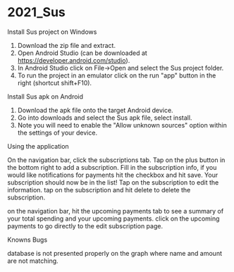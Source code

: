 # 2021_Sus

Install Sus project on Windows

1. Download the zip file and extract.
2. Open Android Studio (can be downloaded at https://developer.android.com/studio).
3. In Android Studio click on File->Open and select the Sus project folder.
4. To run the project in an emulator click on the run "app" button in the right (shortcut shift+F10).

Install Sus apk on Android

1. Download the apk file onto the target Android device.
2. Go into downloads and select the Sus apk file, select install.
3. Note you will need to enable the "Allow unknown sources" option within the settings of your device.


Using the application

On the navigation bar, click the subscriptions tab.
Tap on the plus button in the bottom right to add a subscription.
Fill in the subscription info, if you would like notifications for payments hit the checkbox and hit save. Your subscription should now be in the list!
Tap on the subscription to edit the information.
tap on the subscription and hit delete to delete the subscription. 

on the navigation bar, hit the upcoming payments tab to see a summary of your total spending and your upcoming payments.
click on the upcoming payments to go directly to the edit subscription page.

Knowns Bugs

database is not presented properly on the graph where name and amount are not matching.

